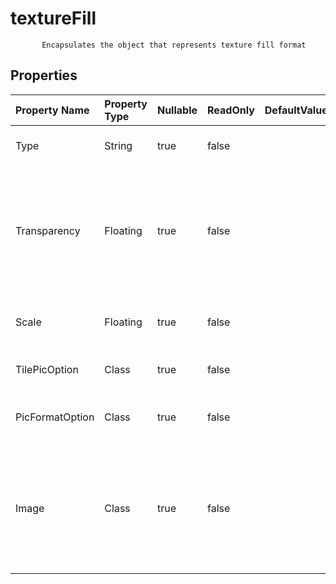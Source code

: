 # **textureFill**

           Encapsulates the object that represents texture fill format            

## **Properties**

| Property Name | Property Type | Nullable |  ReadOnly | DefaultValue | Description | 
| :- | :- | :- |:- |  :- | :- |
|Type|String|true|false |  |Gets and sets the texture type |
|Transparency|Floating|true|false |  |Returns or sets the degree of transparency of the area as a value from 0.0 (opaque) through 1.0 (clear). |
|Scale|Floating|true|false |  |Gets and sets the picture format scale. |
|TilePicOption|Class|true|false |  |Gets or sets tile picture option. |
|PicFormatOption|Class|true|false |  |Gets or sets picture format option. |
|Image|Class|true|false |  |The class has a public property named "Image" of type LinkElement that can be accessed and set.|

